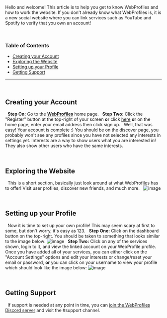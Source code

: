 Hello and welcome! This article is to help you get to know WebProfiles and how to work the website. If you don't already know what WebProfiles is, it is a new social website where you can link services such as YouTube and Spotify to verify that you own an account!

&nbsp;

### Table of Contents  
- [Creating your Account](#creating-your-account)  
- [Exploring the Website](#exploring-the-website)  
- [Setting up your Profile](#setup-profile)  
- [Getting Support](#getting-support)  

---

&nbsp;

<a name="creating-your-account"/></a>
## Creating your Account
&nbsp;
**Step On:** Go to the **[WebProfiles](https://webprofiles.me)** home page.
&nbsp;
**Step Two:** Click the "Register" button at the top-right of your screen **or** click [here](https://webprofiles.me/register) **or** on the home page, enter your email address then click sign up.
&nbsp;
Well, that was easy! Your account is complete :) You should be on the discover page, you probably won't see any profiles since you have not selected any interests in settings yet. Interests are a way to show users what you are interested in! They also show other users who have the same interests.

&nbsp;

<a name="exploring-the-website"/></a>
## Exploring the Website
&nbsp;
This is a short section, basically just look around at what WebProfiles has to offer! Visit user profiles, discover new friends, and much more.
&nbsp;
![image](https://user-images.githubusercontent.com/45861163/137757597-750b24c6-5f77-40d1-a3a3-d10b2692a7d9.png)

&nbsp;

<a name="setup-profile"/></a>
## Setting up your Profile
&nbsp;
Now it is time to set up your own profile! This may seem scary at first to some, but don't worry, it's easy as 123.
&nbsp;
**Step One:** Click on the dashboard button on the top-right. You should be taken to something that looks similar to the image below:
![image](https://user-images.githubusercontent.com/45861163/137759869-5e7100c4-5047-483d-b4e6-0bc84e488cad.png)
&nbsp;
**Step Two:** Click on any of the services shown, login to it, and view the linked account on your WebProfile profile. Once you have added all of your services, you can either click on the "Account Settings" options and edit your interests or change/reset your email or password, **or** you can click on your username to view your profile which should look like the image below:
![image](https://user-images.githubusercontent.com/45861163/137760374-e981e88b-0d1b-433b-96af-79bd55a1b1bb.png)

&nbsp;

<a name="getting-support"/></a>
## Getting Support
&nbsp;
If support is needed at any point in time, you can [join the WebProfiles Discord server](https://discord.gg/j6hwcDp6xN) and visit the #support channel.
